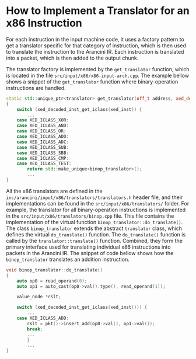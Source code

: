 
# How to Implement a Translator for an x86 Instruction

For each instruction in the input machine code, it uses a factory pattern
to get a translator specific for that category of instruction, which
is then used to translate the instruction to the Arancini IR.
Each instruction is translated into a packet, which is then added to
the output chunk.


The translator factory is implemented by the `get_translator` function,
which is located in the file `src/input/x86/x86-input-arch.cpp`.
The example bellow shows a snippet of the `get_translator` function
where binary-operation instructions are handled.
```cpp
static std::unique_ptr<translator> get_translator(off_t address, xed_decoded_inst_t *xed_inst)
{
	switch (xed_decoded_inst_get_iclass(xed_inst)) {
        ...
	case XED_ICLASS_XOR:
	case XED_ICLASS_AND:
	case XED_ICLASS_OR:
	case XED_ICLASS_ADD:
	case XED_ICLASS_ADC:
	case XED_ICLASS_SUB:
	case XED_ICLASS_SBB:
	case XED_ICLASS_CMP:
	case XED_ICLASS_TEST:
		return std::make_unique<binop_translator>();
        ...
}
```

All the x86 translators are defined in the `inc/arancini/input/x86/translators/translators.h`
header file, and their implementations can be found in the
`src/input/x86/translators/` folder.
For example, the translator for all binary-operation instructions is implemented in
the `src/input/x86/translators/binop.cpp` file.
This file contains the implementation of the virtual function 
`binop_translator::do_translate()`.
The class `binop_translator` extends the abstract `translator` class, which defines the
virtual `do_translate()` function.
The `do_translate()` function is called by the `translator::translate()` function.
Combined, they form the primary interface used for translating individual x86 instructions
into packets in the Arancini IR.
The snippet of code bellow shows how the `binop_translator` translates an addition instruction.
```cpp
void binop_translator::do_translate()
{
	auto op0 = read_operand(0);
	auto op1 = auto_cast(op0->val().type(), read_operand(1));

	value_node *rslt;

	switch (xed_decoded_inst_get_iclass(xed_inst())) {
        ...
	case XED_ICLASS_ADD:
		rslt = pkt()->insert_add(op0->val(), op1->val());
		break;
        ...
        }
        ...
}

```

